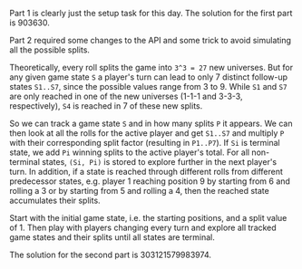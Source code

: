 Part 1 is clearly just the setup task for this day.
The solution for the first part is 903630.

Part 2 required some changes to the API and some trick to avoid simulating all the possible splits.

Theoretically, every roll splits the game into `3^3 = 27` new universes.
But for any given game state `S` a player's turn can lead to only 7 distinct follow-up states `S1..S7`, since the possible values range from 3 to 9.
While `S1` and `S7` are only reached in one of the new universes (1-1-1 and 3-3-3, respectively), `S4` is reached in 7 of these new splits.

So we can track a game state `S` and in how many splits `P` it appears.
We can then look at all the rolls for the active player and get `S1..S7` and multiply `P` with their corresponding split factor (resulting in `P1..P7`).
If `Si` is terminal state, we add `Pi` winning splits to the active player's total.
For all non-terminal states, `(Si, Pi)` is stored to explore further in the next player's turn.
In addition, if a state is reached through different rolls from different predecessor states, e.g. player 1 reaching position 9 by starting from 6 and rolling a 3 or by starting from 5 and rolling a 4, then the reached state accumulates their splits.

Start with the initial game state, i.e. the starting positions, and a split value of 1.
Then play with players changing every turn and explore all tracked game states and their splits until all states are terminal.

The solution for the second part is 303121579983974.
